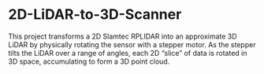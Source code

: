 # 2D-LiDAR-to-3D-Scanner
This project transforms a 2D Slamtec RPLIDAR into an approximate 3D LiDAR by physically rotating the sensor with a stepper motor. As the stepper tilts the LiDAR over a range of angles, each 2D “slice” of data is rotated in 3D space, accumulating to form a 3D point cloud.
